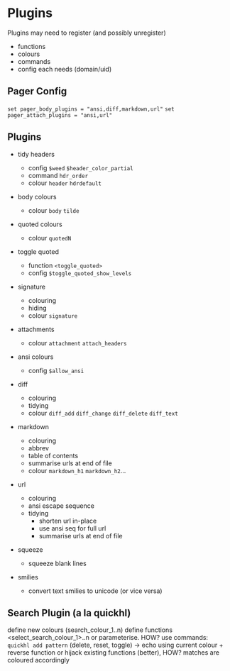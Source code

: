 # Plugins

Plugins may need to register (and possibly unregister)
- functions
- colours
- commands
- config
each needs (domain/uid)

## Pager Config

`set pager_body_plugins = "ansi,diff,markdown,url"`
`set pager_attach_plugins = "ansi,url"`

## Plugins

- tidy headers
  - config `$weed` `$header_color_partial`
  - command `hdr_order`
  - colour `header` `hdrdefault`

- body colours
  - colour `body` `tilde`

- quoted colours
  - colour `quotedN`

- toggle quoted
  - function `<toggle_quoted>`
  - config `$toggle_quoted_show_levels`

- signature
  - colouring
  - hiding
  - colour `signature`

- attachments
  - colour `attachment` `attach_headers`

- ansi colours
  - config `$allow_ansi`

- diff
  - colouring
  - tidying
  - colour `diff_add` `diff_change` `diff_delete` `diff_text`

- markdown
  - colouring
  - abbrev
  - table of contents
  - summarise urls at end of file
  - colour `markdown_h1` `markdown_h2`...

- url
  - colouring
  - ansi escape sequence
  - tidying
    - shorten url in-place
    - use ansi seq for full url
    - summarise urls at end of file

- squeeze
  - squeeze blank lines

- smilies
  - convert text smilies to unicode
    (or vice versa)

## Search Plugin (a la quickhl)

define new colours (search_colour_1..n)
define functions <select_search_colour_1>..n
    or parameterise.  HOW?
    use commands:  `quickhl add pattern` (delete, reset, toggle)
<show-search-colour> -> echo using current colour
<search-colour> + reverse function
    or hijack existing functions (better), HOW?
matches are coloured accordingly

